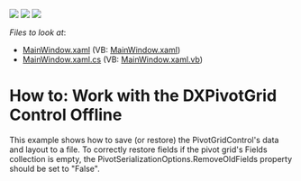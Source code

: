 <!-- default badges list -->
![](https://img.shields.io/endpoint?url=https://codecentral.devexpress.com/api/v1/VersionRange/128579030/21.1.5%2B)
[![](https://img.shields.io/badge/Open_in_DevExpress_Support_Center-FF7200?style=flat-square&logo=DevExpress&logoColor=white)](https://supportcenter.devexpress.com/ticket/details/E2124)
[![](https://img.shields.io/badge/📖_How_to_use_DevExpress_Examples-e9f6fc?style=flat-square)](https://docs.devexpress.com/GeneralInformation/403183)
<!-- default badges end -->
<!-- default file list -->
*Files to look at*:

* [MainWindow.xaml](./CS/HowToWorkOffline/MainWindow.xaml) (VB: [MainWindow.xaml](./VB/HowToWorkOffline/MainWindow.xaml))
* [MainWindow.xaml.cs](./CS/HowToWorkOffline/MainWindow.xaml.cs) (VB: [MainWindow.xaml.vb](./VB/HowToWorkOffline/MainWindow.xaml.vb))
<!-- default file list end -->
# How to: Work with the DXPivotGrid Control Offline


<p>This example shows how to save (or restore) the PivotGridControl's data and layout to a file. To correctly restore fields if the pivot grid's Fields collection is empty, the PivotSerializationOptions.RemoveOldFields property should be set to "False".</p>

<br/>


